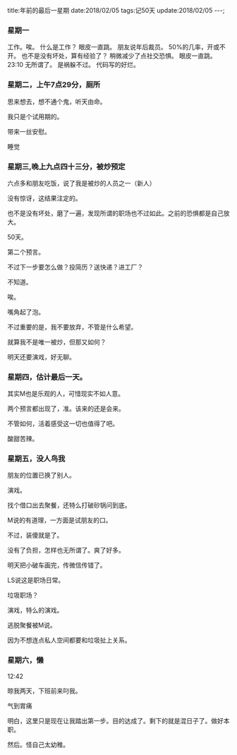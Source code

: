 title:年前的最后一星期
date:2018/02/05
tags:记50天
update:2018/02/05
---;
### 星期一
工作。唉。
什么是工作？
眼皮一直跳。
朋友说年后裁员。
50%的几率，开或不开。
也不是没有坏处，算有经验了？
稍微减少了点社交恐惧。
眼皮一直跳。
23:10
无所谓了。
是祸躲不过。
代码写的好烂。

### 星期二，上午7点29分，厕所
思来想去，想不通个鬼，听天由命。

我只是个试用期的。

带来一丝安慰。

睡觉

### 星期三,晚上九点四十三分，被炒预定
六点多和朋友吃饭，说了我是被炒的人员之一（新人）

没有惊讶，这结果注定的。

也不是没有坏处，磨了一遍，发现所谓的职场也不过如此。之前的恐惧都是自己放大。

50天。

第二个预言。

不过下一步要怎么做？投简历？送快递？进工厂？

不知道。

唉。

嘴角起了泡。

不过重要的是，我不要放弃，不管是什么希望。

就算我不是唯一被炒，但那又如何？

明天还要演戏，好无聊。

### 星期四，估计最后一天。

其实M也是乐观的人，可惜现实不如人意。

两个预言都出现了，准。该来的还是会来。

不管如何，活着感受这一切也值得了吧。

酸甜苦辣。

### 星期五，没人鸟我
朋友的位置已换了别人。

演戏。

找个借口出去聚餐，还特么打破砂锅问到底。

M说的有道理，一方面是试朋友的口。

不过，装傻就是了。

没有了负担，怎样也无所谓了。爽了好多。

明天把小破车画完，传微信传错了。

LS说这是职场日常。

垃圾职场？

演戏，特么的演戏。

逃脱聚餐被M说。

因为不想连点私人空间都要和垃圾扯上关系。

### 星期六，懒
12:42

晾我两天，下班前来叼我。

气到胃痛

明白，这里只是现在让我踏出第一步。目的达成了。剩下的就是混日子了。做好本职。

然后。怪自己太幼稚。



